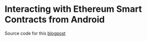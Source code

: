 # Interacting with Ethereum Smart Contracts from Android

Source code for this [blogpost](http://web.archive.org/web/20210923122311/https://blog.jayway.com/2017/08/23/interacting-with-ethereum-smart-contracts-from-android/)
